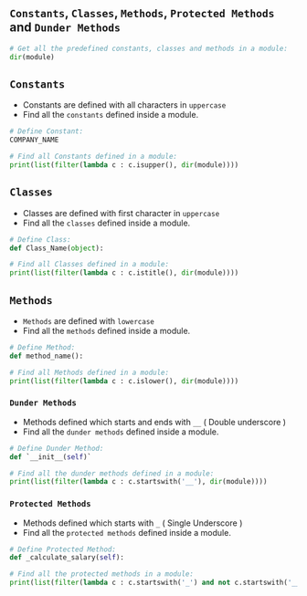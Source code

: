 ## `Constants`, `Classes`, `Methods`, `Protected Methods` and `Dunder Methods`
```python
# Get all the predefined constants, classes and methods in a module:
dir(module)
```

## `Constants`

- Constants are defined with all characters in `uppercase`
- Find all the `constants` defined inside a module.

```python
# Define Constant:
COMPANY_NAME

# Find all Constants defined in a module:
print(list(filter(lambda c : c.isupper(), dir(module))))
```

## `Classes`

- Classes are defined with first character in `uppercase`
- Find all the `classes` defined inside a module.

```python
# Define Class:
def Class_Name(object):

# Find all Classes defined in a module:
print(list(filter(lambda c : c.istitle(), dir(module))))
```

## `Methods`

- `Methods` are defined with `lowercase`
- Find all the `methods` defined inside a module.

```python
# Define Method:
def method_name():

# Find all Methods defined in a module:
print(list(filter(lambda c : c.islower(), dir(module))))
```

### `Dunder Methods`

- Methods defined which starts and ends with `__` ( Double underscore )
- Find all the `dunder methods` defined inside a module.

```python
# Define Dunder Method:
def `__init__(self)`

# Find all the dunder methods defined in a module:
print(list(filter(lambda c : c.startswith('__'), dir(module))))
```

### `Protected Methods`

- Methods defined which starts with `_` ( Single Underscore )
- Find all the `protected methods` defined inside a module.

```python
# Define Protected Method:
def _calculate_salary(self):

# Find all the protected methods in a module:
print(list(filter(lambda c : c.startswith('_') and not c.startswith('__'), dir(module))))
``` 

